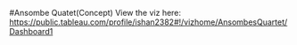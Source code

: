 #Ansombe Quatet(Concept)
View the viz here: https://public.tableau.com/profile/ishan2382#!/vizhome/AnsombesQuartet/Dashboard1
